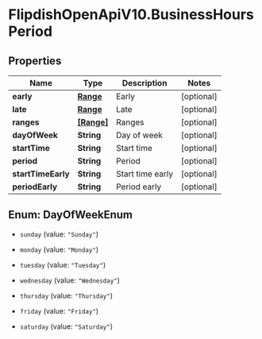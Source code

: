 # FlipdishOpenApiV10.BusinessHoursPeriod

## Properties
Name | Type | Description | Notes
------------ | ------------- | ------------- | -------------
**early** | [**Range**](Range.md) | Early | [optional] 
**late** | [**Range**](Range.md) | Late | [optional] 
**ranges** | [**[Range]**](Range.md) | Ranges | [optional] 
**dayOfWeek** | **String** | Day of week | [optional] 
**startTime** | **String** | Start time | [optional] 
**period** | **String** | Period | [optional] 
**startTimeEarly** | **String** | Start time early | [optional] 
**periodEarly** | **String** | Period early | [optional] 


<a name="DayOfWeekEnum"></a>
## Enum: DayOfWeekEnum


* `sunday` (value: `"Sunday"`)

* `monday` (value: `"Monday"`)

* `tuesday` (value: `"Tuesday"`)

* `wednesday` (value: `"Wednesday"`)

* `thursday` (value: `"Thursday"`)

* `friday` (value: `"Friday"`)

* `saturday` (value: `"Saturday"`)




